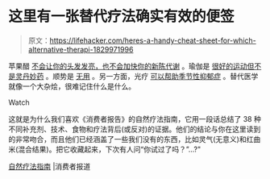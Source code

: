 # 这里有一张替代疗法确实有效的便签

> 原文：<https://lifehacker.com/heres-a-handy-cheat-sheet-for-which-alternative-therapi-1829971996>

苹果醋 [不会让你的头发发亮，也不会加快你的新陈代谢](https://lifehacker.com/apple-cider-vinegar-isnt-the-miracle-elixir-its-cracked-1798501504) 。瑜伽是 [很好的运动但不是灵丹妙药](https://vitals.lifehacker.com/does-yoga-have-any-real-fitness-benefits-1713922947) 。顺势是 [无用](https://vitals.lifehacker.com/what-homeopathy-is-and-why-its-useless-1795694290#_ga=2.126043397.968942123.1540214725-1456718367.1520458611) 。另一方面，光疗 [可以帮助季节性抑郁症](https://lifehacker.com/how-to-deal-with-the-winter-blues-using-light-and-dark-5987531) 。替代医学就像一个大杂烩，很难记住什么是什么。

Watch

这就是为什么我们喜欢《消费者报告》的自然疗法指南，它用一段话总结了 38 种不同补充剂、技术、食物和疗法背后(或反对)的证据。他们的结论与你在这里读到的非常吻合，而且他们已经涵盖了一些我们没有的东西，比如灵气(无意义)和红曲米(混合结果)。把它收藏起来，下次有人问“你试过了吗？”...?"

[自然疗法指南](https://www.consumerreports.org/alternative-medicine/guide-to-natural-cures-alternative-medicine/) |消费者报道